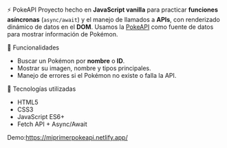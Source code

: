 ⚡ PokeAPI 
Proyecto hecho en **JavaScript vanilla** para practicar **funciones asíncronas** (`async/await`) y el manejo de llamados a **APIs**, con renderizado dinámico de datos en el **DOM**. Usamos la [PokeAPI](https://pokeapi.co/) como fuente de datos para mostrar información de Pokémon.

🔧 Funcionalidades

- Buscar un Pokémon por **nombre** o **ID**.
- Mostrar su imagen, nombre y tipos principales.
- Manejo de errores si el Pokémon no existe o falla la API.

🧪 Tecnologías utilizadas

- HTML5
- CSS3
- JavaScript ES6+
- Fetch API + Async/Await

Demo:https://miprimerpokeapi.netlify.app/
